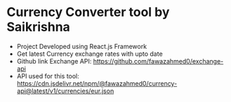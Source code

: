<!-- # React + Vite

This template provides a minimal setup to get React working in Vite with HMR and some ESLint rules.

Currently, two official plugins are available:

- [@vitejs/plugin-react](https://github.com/vitejs/vite-plugin-react/blob/main/packages/plugin-react/README.md) uses [Babel](https://babeljs.io/) for Fast Refresh
- [@vitejs/plugin-react-swc](https://github.com/vitejs/vite-plugin-react-swc) uses [SWC](https://swc.rs/) for Fast Refresh -->


# Currency Converter tool by Saikrishna

- Project Developed using React.js Framework
- Get latest Currency exchange rates with upto date
- Github link Exchange API: https://github.com/fawazahmed0/exchange-api
- API used for this tool: https://cdn.jsdelivr.net/npm/@fawazahmed0/currency-api@latest/v1/currencies/eur.json